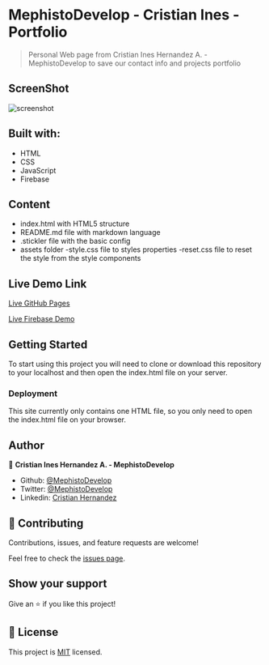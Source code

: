# MephistoDevelop - Cristian Ines - Portfolio

> Personal Web page from Cristian Ines Hernandez A. - MephistoDevelop to save our contact info and projects portfolio

## ScreenShot

![screenshot](./portfolionew.gif)

## Built with:

- HTML
- CSS
- JavaScript
- Firebase

## Content

- index.html with HTML5 structure
- README.md file with markdown language
- .stickler file with the basic config
- assets folder
  -style.css file to styles properties
  -reset.css file to reset the style from the style components
  
## Live Demo Link

[Live GitHub Pages](https://mephistodevelop.github.io/MephistoDevelop_webpage/public/index.html)

[Live Firebase Demo](https://mephistodevelop.firebaseapp.com)


## Getting Started
To start using this project you will need to clone or download this repository to your localhost and then open the index.html file on your server.

### Deployment

This site currently only contains one HTML file, so you only need to open the index.html file on your browser.

## Author

👤 **Cristian Ines Hernandez A. - MephistoDevelop**

- Github: [@MephistoDevelop](https://github.com/MephistoDevelop)
- Twitter: [@MephistoDevelop](https://twitter.com/MephistoDevelop)
- Linkedin: [Cristian Hernandez](https://www.linkedin.com/in/cristian-hernandez1992/)

## 🤝 Contributing

Contributions, issues, and feature requests are welcome!

Feel free to check the [issues page](issues/).

## Show your support

Give an ⭐️ if you like this project!

## 📝 License

This project is [MIT](lic.url) licensed.

